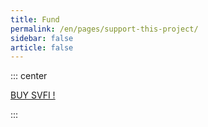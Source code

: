 ```yaml
---
title: Fund
permalink: /en/pages/support-this-project/
sidebar: false
article: false
---
```


::: center
<p >
  <a class="crab-become-sponsor" href="https://store.steampowered.com/app/1692080/SVFI/">BUY SVFI !</a>
</p>
:::